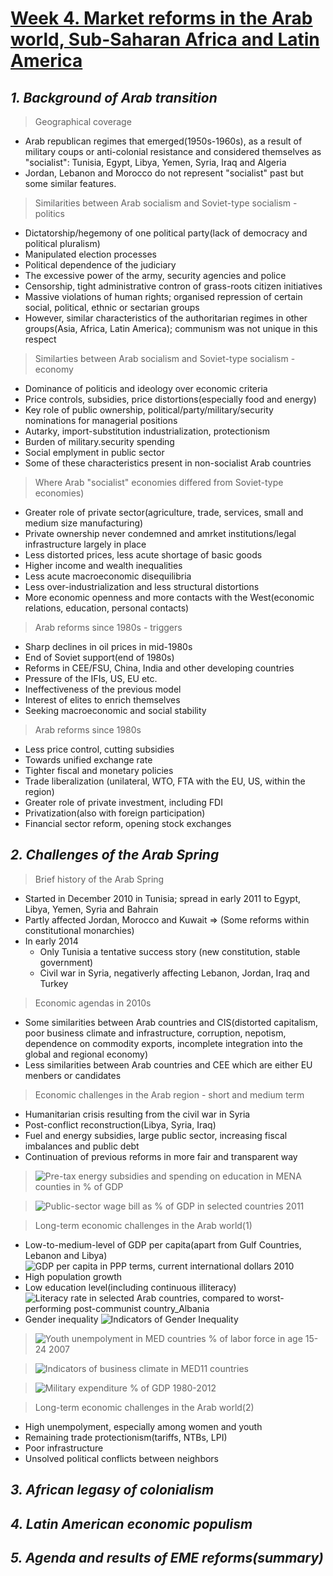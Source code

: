 # [Week 4. Market reforms in the Arab world, Sub-Saharan Africa and Latin America](https://github.com/jinniryu/Economics-of-Transition-and-Emerging-Markets/blob/main/README.md#economics-of-transition-and-emerging-markets)
## ***1. Background of Arab transition***
> Geographical coverage
  - Arab republican regimes that emerged(1950s-1960s), as a result of military coups or anti-colonial resistance and considered themselves as "socialist": Tunisia, Egypt, Libya, Yemen, Syria, Iraq and Algeria
  - Jordan, Lebanon and Morocco do not represent "socialist" past but some similar features.

> Similarities between Arab socialism and Soviet-type socialism - politics
  - Dictatorship/hegemony of one political party(lack of democracy and political pluralism)
  - Manipulated election processes
  - Political dependence of the judiciary
  - The excessive power of the army, security agencies and police
  - Censorship, tight administrative contron of grass-roots citizen initiatives 
  - Massive violations of human rights; organised repression of certain social, political, ethnic or sectarian groups
  - However, similar characteristics of the authoritarian regimes in other groups(Asia, Africa, Latin America); communism was not unique in this respect

> Similarties between Arab socialism and Soviet-type socialism - economy
  - Dominance of politicis and ideology over economic criteria
  - Price controls, subsidies, price distortions(especially food and energy)
  - Key role of public ownership, political/party/military/security nominations for managerial positions
  - Autarky, import-substitution industrialization, protectionism
  - Burden of military.security spending
  - Social emplyment in public sector
  - Some of these characteristics present in non-socialist Arab countries

> Where Arab "socialist" economies differed from Soviet-type economies)
  - Greater role of private sector(agriculture, trade, services, small and medium size manufacturing)
  - Private ownership never condemned and amrket institutions/legal infrastructure largely in place
  - Less distorted prices, less acute shortage of basic goods
  - Higher income and wealth inequalities
  - Less acute macroeconomic disequilibria
  - Less over-industrialization and less structural distortions
  - More economic openness and more contacts with the West(economic relations, education, personal contacts)

> Arab reforms since 1980s - triggers
  - Sharp declines in oil prices in mid-1980s
  - End of Soviet support(end of 1980s)
  - Reforms in CEE/FSU, China, India and other developing countries
  - Pressure of the IFIs, US, EU etc.
  - Ineffectiveness of the previous model
  - Interest of elites to enrich themselves
  - Seeking macroeconomic and social stability

> Arab reforms since 1980s
  - Less price control, cutting subsidies
  - Towards unified exchange rate
  - Tighter fiscal and monetary policies
  - Trade liberalization (unilateral, WTO, FTA with the EU, US, within the region)
  - Greater role of private investment, including FDI
  - Privatization(also with foreign participation)
  - Financial sector reform, opening stock exchanges

## ***2. Challenges of the Arab Spring***
> Brief history of the Arab Spring
  - Started in December 2010 in Tunisia; spread in early 2011 to Egypt, Libya, Yemen, Syria and Bahrain
  - Partly affected Jordan, Morocco and Kuwait => (Some reforms within constitutional monarchies)
  - In early 2014
    - Only Tunisia a tentative success story (new constitution, stable government)
    - Civil war in Syria, negativerly affecting Lebanon, Jordan, Iraq and Turkey

> Economic agendas in 2010s
  - Some similarities between Arab countries and CIS(distorted capitalism, poor business climate and infrastructure, corruption, nepotism, dependence on commodity exports, incomplete integration into the global and regional economy)
  - Less similarities between Arab countries and CEE which are either EU menbers or candidates

> Economic challenges in the Arab region - short and medium term
  - Humanitarian crisis resulting from the civil war in Syria
  - Post-conflict reconstruction(Libya, Syria, Iraq)
  - Fuel and energy subsidies, large public sector, increasing fiscal imbalances and public debt
  - Continuation of previous reforms in more fair and transparent way

> ![Pre-tax energy subsidies and spending on education in MENA counties in % of GDP](https://user-images.githubusercontent.com/88122687/147893627-2d827816-ed7d-422c-b5af-7d3307272d5e.PNG)

> ![Public-sector wage bill as % of GDP in selected countries 2011](https://user-images.githubusercontent.com/88122687/147893662-77dc26aa-f5b5-4f31-a98e-c9cc6656593c.png)

> Long-term economic challenges in the Arab world(1)
  - Low-to-medium-level of GDP per capita(apart from Gulf Countries, Lebanon and Libya)
    ![GDP per capita in PPP terms, current international dollars 2010](https://user-images.githubusercontent.com/88122687/147893720-b95e3d4d-1c25-4750-8f62-0db040e7e79d.PNG)
  - High population growth
  - Low education level(including continuous illiteracy)
    ![Literacy rate in selected Arab countries, compared to worst-performing post-communist country_Albania](https://user-images.githubusercontent.com/88122687/147893968-c8f8948d-0000-4407-b548-4ce025f564c5.png)
  - Gender inequality
    ![Indicators of Gender Inequality](https://user-images.githubusercontent.com/88122687/147894029-63b29556-1369-4f40-b758-f28dcc38127a.PNG)

> ![Youth unempolyment in MED countries % of labor force in age 15-24 2007](https://user-images.githubusercontent.com/88122687/147894073-fae274cd-26ce-438c-9a77-0b7d652f6d8d.png)

> ![Indicators of business climate in MED11 countries](https://user-images.githubusercontent.com/88122687/147894098-ff208354-015e-4f65-bbb9-4470b181565f.PNG)

> ![Military expenditure % of GDP 1980-2012](https://user-images.githubusercontent.com/88122687/147894141-f865119a-decc-4271-91e9-f37d8c692ba1.PNG)

> Long-term economic challenges in the Arab world(2)
  - High unempolyment, especially among women and youth
  - Remaining trade protectionism(tariffs, NTBs, LPI)
  - Poor infrastructure
  - Unsolved political conflicts between neighbors
  
## ***3. African legasy of colonialism***
> 
## ***4. Latin American economic populism***
## ***5. Agenda and results of EME reforms(summary)***
